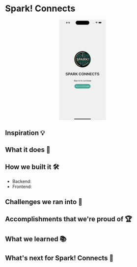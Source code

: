 # Spark! Connects

<img style="width:30%; display: block; margin-left: auto; margin-right: auto;" src="imgs/simulator_screenshot_1C320FCC-702E-4420-9320-315BADD8CFF0.png"></img>

## Inspiration 💡

## What it does 🤨

## How we built it 🛠

* Backend:
* Frontend:
        
## Challenges we ran into 🥶

## Accomplishments that we're proud of 🏆

## What we learned 📚

## What's next for Spark! Connects 🔮